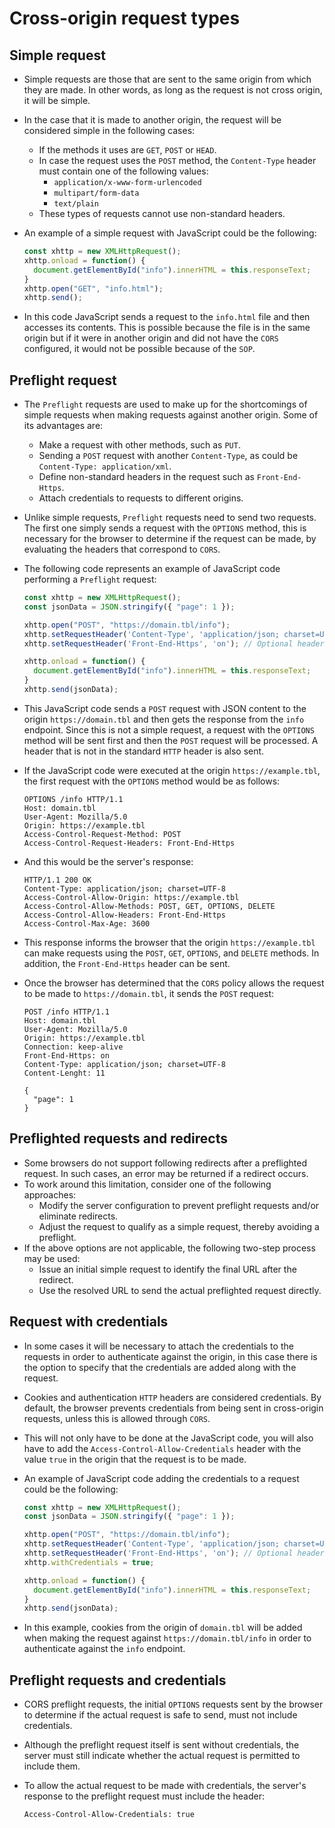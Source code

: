 # Cross-origin request types

## Simple request

* Simple requests are those that are sent to the same origin from which they are made. In other words, as long as the request is not cross origin, it will be simple.
* In the case that it is made to another origin, the request will be considered simple in the following cases:
  * If the methods it uses are `GET`, `POST` or `HEAD`.
  * In case the request uses the `POST` method, the `Content-Type` header must contain one of the following values:
    * `application/x-www-form-urlencoded`
    * `multipart/form-data`
    * `text/plain`
  * These types of requests cannot use non-standard headers.
* An example of a simple request with JavaScript could be the following:

  ```javascript
  const xhttp = new XMLHttpRequest();
  xhttp.onload = function() {
    document.getElementById("info").innerHTML = this.responseText;
  }
  xhttp.open("GET", "info.html");
  xhttp.send();
  ```

* In this code JavaScript sends a request to the `info.html` file and then accesses its contents. This is possible because the file is in the same origin but if it were in another origin and did not have the `CORS` configured, it would not be possible because of the `SOP`.

## Preflight request

* The `Preflight` requests are used to make up for the shortcomings of simple requests when making requests against another origin. Some of its advantages are:
  * Make a request with other methods, such as `PUT`.
  * Sending a `POST` request with another `Content-Type`, as could be `Content-Type: application/xml`.
  * Define non-standard headers in the request such as `Front-End-Https`.
  * Attach credentials to requests to different origins.
* Unlike simple requests, `Preflight` requests need to send two requests. The first one simply sends a request with the `OPTIONS` method, this is necessary for the browser to determine if the request can be made, by evaluating the headers that correspond to `CORS`.
* The following code represents an example of JavaScript code performing a `Preflight` request:

  ```javascript
  const xhttp = new XMLHttpRequest();
  const jsonData = JSON.stringify({ "page": 1 });

  xhttp.open("POST", "https://domain.tbl/info");
  xhttp.setRequestHeader('Content-Type', 'application/json; charset=UTF-8');
  xhttp.setRequestHeader('Front-End-Https', 'on'); // Optional header

  xhttp.onload = function() {
    document.getElementById("info").innerHTML = this.responseText;
  }
  xhttp.send(jsonData);
  ```

* This JavaScript code sends a `POST` request with JSON content to the origin `https://domain.tbl` and then gets the response from the `info` endpoint. Since this is not a simple request, a request with the `OPTIONS` method will be sent first and then the `POST` request will be processed. A header that is not in the standard `HTTP` header is also sent.
* If the JavaScript code were executed at the origin `https://example.tbl`, the first request with the `OPTIONS` method would be as follows:

  ```http
  OPTIONS /info HTTP/1.1
  Host: domain.tbl
  User-Agent: Mozilla/5.0
  Origin: https://example.tbl
  Access-Control-Request-Method: POST
  Access-Control-Request-Headers: Front-End-Https
  ```

* And this would be the server's response:

  ```http
  HTTP/1.1 200 OK
  Content-Type: application/json; charset=UTF-8
  Access-Control-Allow-Origin: https://example.tbl
  Access-Control-Allow-Methods: POST, GET, OPTIONS, DELETE
  Access-Control-Allow-Headers: Front-End-Https
  Access-Control-Max-Age: 3600
  ```

* This response informs the browser that the origin `https://example.tbl` can make requests using the `POST`, `GET`, `OPTIONS`, and `DELETE` methods. In addition, the `Front-End-Https` header can be sent.
* Once the browser has determined that the `CORS` policy allows the request to be made to `https://domain.tbl`, it sends the `POST` request:

  ```http
  POST /info HTTP/1.1
  Host: domain.tbl
  User-Agent: Mozilla/5.0
  Origin: https://example.tbl
  Connection: keep-alive
  Front-End-Https: on
  Content-Type: application/json; charset=UTF-8
  Content-Lenght: 11
  
  { 
    "page": 1 
  }
  ```

## Preflighted requests and redirects

* Some browsers do not support following redirects after a preflighted request. In such cases, an error may be returned if a redirect occurs.
* To work around this limitation, consider one of the following approaches:
  * Modify the server configuration to prevent preflight requests and/or eliminate redirects.
  * Adjust the request to qualify as a simple request, thereby avoiding a preflight.
* If the above options are not applicable, the following two-step process may be used:
  * Issue an initial simple request to identify the final URL after the redirect.
  * Use the resolved URL to send the actual preflighted request directly.

## Request with credentials

* In some cases it will be necessary to attach the credentials to the requests in order to authenticate against the origin, in this case there is the option to specify that the credentials are added along with the request.
* Cookies and authentication `HTTP` headers are considered credentials. By default, the browser prevents credentials from being sent in cross-origin requests, unless this is allowed through `CORS`.
* This will not only have to be done at the JavaScript code, you will also have to add the `Access-Control-Allow-Credentials` header with the value `true` in the origin that the request is to be made.
* An example of JavaScript code adding the credentials to a request could be the following:

  ```javascript
  const xhttp = new XMLHttpRequest();
  const jsonData = JSON.stringify({ "page": 1 });

  xhttp.open("POST", "https://domain.tbl/info");
  xhttp.setRequestHeader('Content-Type', 'application/json; charset=UTF-8');
  xhttp.setRequestHeader('Front-End-Https', 'on'); // Optional header
  xhttp.withCredentials = true;

  xhttp.onload = function() {
    document.getElementById("info").innerHTML = this.responseText;
  }
  xhttp.send(jsonData);
  ```

* In this example, cookies from the origin of `domain.tbl` will be added when making the request against `https://domain.tbl/info` in order to authenticate against the `info` endpoint.

## Preflight requests and credentials

* CORS preflight requests, the initial `OPTIONS` requests sent by the browser to determine if the actual request is safe to send, must not include credentials.
* Although the preflight request itself is sent without credentials, the server must still indicate whether the actual request is permitted to include them.
* To allow the actual request to be made with credentials, the server's response to the preflight request must include the header:

  ```http
  Access-Control-Allow-Credentials: true
  ```
